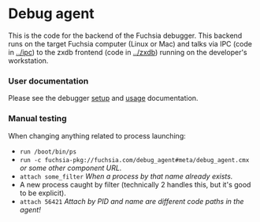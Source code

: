 # Debug agent

This is the code for the backend of the Fuchsia debugger. This backend runs
on the target Fuchsia computer (Linux or Mac) and talks via IPC (code in
[../ipc](../ipc)) to the zxdb frontend (code in [../zxdb](../zxdb)) running on
the developer's workstation.

### User documentation

Please see the debugger [setup](../../../../garnet/docs/debugger.md) and
[usage](../../../../garnet/docs/debugger_usage.md) documentation.

### Manual testing

When changing anything related to process launching:

  * `run /boot/bin/ps`
  * `run -c fuchsia-pkg://fuchsia.com/debug_agent#meta/debug_agent.cmx` _or some other component
     URL._
  * `attach some_filter`  _When a process by that name already exists._
  * A new process caught by filter (technically 2 handles this, but it's good to be explicit).
  * `attach 56421`    _Attach by PID and name are different code paths in the agent!_
